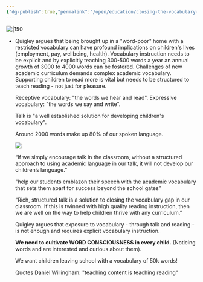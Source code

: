 ```yaml
---
{"dg-publish":true,"permalink":"/open/education/closing-the-vocabulary-gap/"}
---
```


![|150](https://www.garyhollingsbee.com/images/dg1seed.png)

- Quigley argues that being brought up in a "word-poor" home with a restricted vocabulary can have profound implications on children's lives (employment, pay, wellbeing, health). Vocabulary instruction needs to be explicit and by explicitly teaching 300-500 words a year an annual growth of 3000 to 4000 words can be fostered. Challenges of new academic curriculum demands complex academic vocabulary. Supporting children to read more is vital but needs to be structured to teach reading - not just for pleasure.
  
  
  
  
  
  
  
  
  Receptive vocabulary: "the words we hear and read".
  Expressive vocabulary: "the words we say and write".
  
  Talk is "a well established solution for developing children's vocabulary".
  
  Around 2000 words make up 80% of our spoken language.
  
  ![](Pasted%20image%2020210918060138.png)
  
  “If we simply encourage talk in the classroom, without a structured approach to using academic language in our talk, it will not develop our children’s language.”
  
  "help our students emblazon their speech with the academic vocabulary that sets them apart for success beyond the school gates"
  
  “Rich, structured talk is a solution to closing the vocabulary gap in our classroom. If this is twinned with high quality reading instruction, then we are well on the way to help children thrive with any curriculum.”
  
  Quigley argues that exposure to vocabulary - through talk and reading - is not enough and requires explicit vocabulary instruction.
  
  **We need to cultivate WORD CONSCIOUSNESS in every child.** (Noticing words and are interested and curious about them).
  
  We want children leaving school with a vocabulary of 50k words!
  
  Quotes Daniel Willingham: "teaching content is teaching reading"